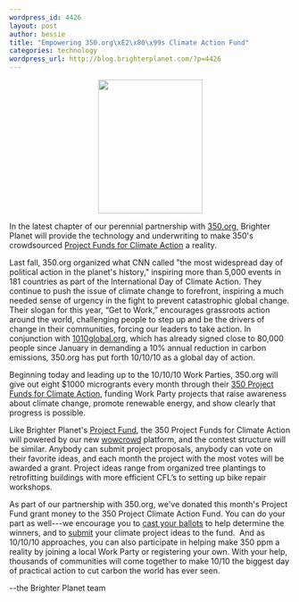 ```yaml
--- 
wordpress_id: 4426
layout: post
author: bessie
title: "Empowering 350.org\xE2\x80\x99s Climate Action Fund"
categories: technology
wordpress_url: http://blog.brighterplanet.com/?p=4426
---
```

<p style="text-align: center;"></p>
<p style="text-align: center;"></p>
<p style="text-align: center;"><img class="aligncenter" title="image courtesy of 350.org" src="http://farm4.static.flickr.com/3618/3431172845_9dd0d80d25_m.jpg" alt="" width="187" height="240" /></p>
In the latest chapter of our perennial partnership with <a href="file:///C:/Users/Spencer/Desktop/Brighter%20PLanet/350.org">350.org</a>, Brighter Planet will provide the technology and underwriting to make 350's crowdsourced <a href="http://www.350.org/funds">Project Funds for Climate  Action</a> a reality.

Last fall, 350.org organized what CNN called "the most widespread day of political action in the planet's history," inspiring more than 5,000 events in 181 countries as part of the International Day of Climate Action. They continue to push the issue of climate change to forefront, inspiring a much needed sense of urgency in the fight to prevent catastrophic global change. Their slogan for this year, “Get to Work,” encourages grassroots action around the world, challenging people to step up and be the drivers of change in their communities, forcing our leaders to take action. In conjunction with <a href="http://www.1010global.org/">1010global.org</a>, which has already signed close to 80,000 people since January in demanding a 10% annual reduction in carbon emissions, 350.org has put forth 10/10/10 as a global day of action.

Beginning today and leading up to the 10/10/10 Work Parties, 350.org will give out eight $1000 microgrants every month through their <a href="http://www.350.org/funds" target="_blank">350 Project Funds for Climate Action</a>, funding Work Party projects that raise awareness about climate change, promote renewable energy, and show clearly that progress is possible.

Like Brighter Planet's <a href="http://projectfund.brighterplanet.com/">Project Fund</a>, the 350 Project Funds for Climate Action will powered by our new <a href="http://wowcrowd.com/">wowcrowd</a> platform, and the contest structure will be similar. Anybody can submit project proposals, anybody can vote on their favorite ideas, and each month the project with the most votes will be awarded a grant. Project ideas range from organized tree plantings to retrofitting buildings with more efficient CFL’s to setting up bike repair workshops.

As part of our partnership with 350.org, we've donated this month's Project Fund grant money to the 350 Project Climate Action Fund. You can do your part as well---we encourage you to <a href="http://www.350.org/funds">cast your ballots</a> to help determine the winners, and to <a title="Climate Action Fund" href="http://www.350.org/funds" target="_blank">submit</a> your climate  project ideas to the fund.  And as 10/10/10 approaches, you can also participate in helping make 350 ppm a reality by joining a local Work Party or registering your own. With your help, thousands of communities will come together to make 10/10 the biggest day of practical action to cut carbon the world has ever seen.

--the Brighter Planet team
